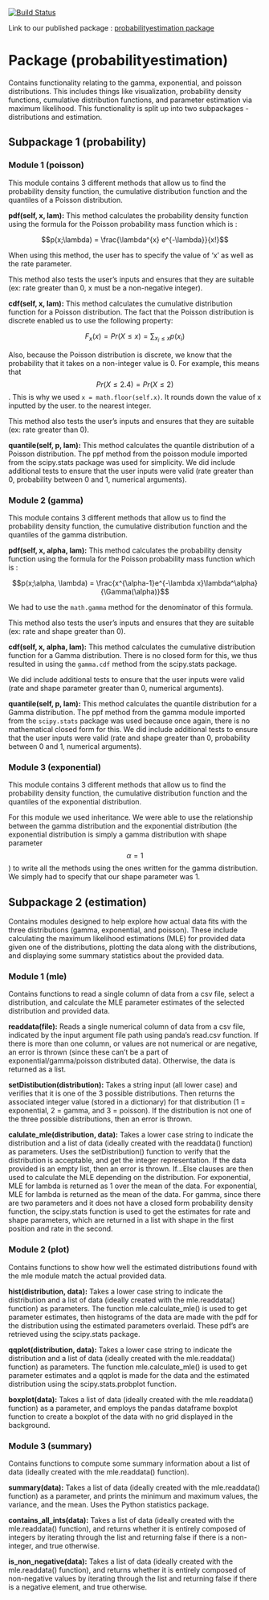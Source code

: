 [![Build Status](https://app.travis-ci.com/SaraAnnHall/533Lab4_SaraJustine.svg?token=fCRD5ox8wxGuFNwfs8Ju&branch=main)](https://app.travis-ci.com/SaraAnnHall/533Lab4_SaraJustine)

Link to our published package : [probabilityestimation package](https://pypi.org/project/probabilityestimation/)

# Package (probabilityestimation) 
Contains functionality relating to the gamma, exponential, and poisson distributions. This includes things like visualization, probability density functions, cumulative distribution functions, and parameter estimation via maximum likelihood. This functionality is split up into two subpackages - distributions and estimation. 
## Subpackage 1 (probability)
### Module 1 (poisson)
This module contains 3 different methods that allow us to find the probability density function, the cumulative distribution function and the quantiles of a Poisson distribution. 

**pdf(self, x, lam):** This method calculates the probability density function using the formula for the Poisson probability mass function which is :

$$p(x;\lambda) = \frac{\lambda^{x} e^{-\lambda}}{x!}$$

When using this method, the user has to specify the value of ‘x’ as well as the rate parameter.

This method also tests the user’s inputs and ensures that they are suitable (ex: rate greater than 0, x must be a non-negative integer).

**cdf(self, x, lam):** This method calculates the cumulative distribution function for a Poisson distribution. The fact that the Poisson distribution is discrete enabled us to use the following property: 

$$F_x(x) = Pr(X \le x) = \sum_{x_i \le x}p(x_i)$$

Also, because the Poisson distribution is discrete, we know that the probability that it takes on a non-integer value is 0. For example, this means that $$Pr(X \le 2.4) = Pr(X \le 2)$$. This is why we used `x = math.floor(self.x)`. It rounds down the value of x inputted by the user. 
to the nearest integer. 

This method also tests the user’s inputs and ensures that they are suitable (ex: rate greater than 0).

**quantile(self, p, lam):** This method calculates the quantile distribution of a Poisson distribution. The ppf method from the poisson module imported from the scipy.stats package was used for simplicity. We did include additional tests to ensure that the user inputs were valid (rate greater than 0, probability between 0 and 1, numerical arguments).

### Module 2 (gamma)
This module contains 3 different methods that allow us to find the probability density function, the cumulative distribution function and the quantiles of the gamma distribution. 

**pdf(self, x, alpha, lam):** This method calculates the probability density function using the formula for the Poisson probability mass function which is :

$$p(x;\alpha, \lambda) = \frac{x^{\alpha-1}e^{-\lambda x}\lambda^\alpha}{\Gamma(\alpha)}$$

We had to use the `math.gamma` method for the denominator of this formula.

This method also tests the user’s inputs and ensures that they are suitable (ex: rate and shape greater than 0).

**cdf(self, x, alpha, lam):** This method calculates the cumulative distribution function for a Gamma distribution. There is no closed form for this, we thus resulted in using the `gamma.cdf` method from the scipy.stats package.

We did include additional tests to ensure that the user inputs were valid (rate and shape parameter greater than 0, numerical arguments).

**quantile(self, p, lam):** This method calculates the quantile distribution for a Gamma distribution. The ppf method from the gamma module imported from the `scipy.stats` package was used because once again, there is no mathematical closed form for this. We did include additional tests to ensure that the user inputs were valid (rate and shape greater than 0, probability between 0 and 1, numerical arguments).

### Module 3 (exponential)
This module contains 3 different methods that allow us to find the probability density function, the cumulative distribution function and the quantiles of the exponential distribution. 

For this module we used inheritance. We were able to use the relationship between the gamma distribution and the exponential distribution (the exponential distribution is simply a gamma distribution with shape parameter $$\alpha = 1$$) to write all the methods using the ones written for the gamma distribution. We simply had to specify that our shape parameter was 1.
## Subpackage 2 (estimation)
Contains modules designed to help explore how actual data fits with the three distributions (gamma, exponential, and poisson). These include calculating the maximum likelihood estimations (MLE) for provided data given one of the distributions, plotting the data along with the distributions, and displaying some summary statistics about the provided data. 
### Module 1 (mle)
Contains functions to read a single column of data from a csv file, select a distribution, and calculate the MLE parameter estimates of the selected distribution and provided data. 

**readdata(file):** Reads a single numerical column of data from a csv file, indicated by the input argument file path using panda’s read.csv function. If there is more than one column, or values are not numerical or are negative, an error is thrown (since these can’t be a part of exponential/gamma/poisson distributed data). Otherwise, the data is returned as a list. 

**setDistibution(distribution):** Takes a string input (all lower case) and verifies that it is one of the 3 possible distributions. Then returns the associated integer value (stored in a dictionary) for that distribution (1 = exponential, 2 = gamma, and 3 = poisson). If the distribution is not one of the three possible distributions, then an error is thrown. 

**calulate_mle(distribution, data):** Takes a lower case string to indicate the distribution and a list of data (ideally created with the readdata() function) as parameters. Uses the setDistribution() function to verify that the distribution is acceptable, and get the integer representation. If the data provided is an empty list, then an error is thrown. If...Else clauses are then used to calculate the MLE depending on the distribution. For exponential, MLE for lambda is returned as 1 over the mean of the data. For exponential, MLE for lambda is returned as the mean of the data. For gamma, since there are two parameters and it does not have a closed form probability density function, the scipy.stats function is used to get the estimates for rate and shape parameters, which are returned in a list with shape in the first position and rate in the second. 
### Module 2 (plot)
Contains functions to show how well the estimated distributions found with the mle module match the actual provided data. 

**hist(distribution, data):** Takes a lower case string to indicate the distribution and a list of data (ideally created with the mle.readdata() function) as parameters. The function mle.calculate_mle() is used to get parameter estimates, then histograms of the data are made with the pdf for the distribution using the estimated parameters overlaid. These pdf’s are retrieved using the scipy.stats package. 

**qqplot(distribution, data):** Takes a lower case string to indicate the distribution and a list of data (ideally created with the mle.readdata() function) as parameters. The function mle.calculate_mle() is used to get parameter estimates and a qqplot is made for the data and the estimated distribution using the scipy.stats.probplot function. 

**boxplot(data):** Takes a list of data (ideally created with the mle.readdata() function) as a parameter, and employs the pandas dataframe boxplot function to create a boxplot of the data with no grid displayed in the background. 
### Module 3 (summary)
Contains functions to compute some summary information about a list of data (ideally created with the mle.readdata() function). 

**summary(data):**  Takes a list of data (ideally created with the mle.readdata() function) as a parameter, and prints the minimum and maximum values, the variance, and the mean. Uses the Python statistics package. 

**contains_all_ints(data):** Takes a list of data (ideally created with the mle.readdata() function), and returns whether it is entirely composed of integers by iterating through the list and returning false if there is a non-integer, and true otherwise. 

**is_non_negative(data):** Takes a list of data (ideally created with the mle.readdata() function), and returns whether it is entirely composed of non-negative values by iterating through the list and returning false if there is a negative element, and true otherwise. 
